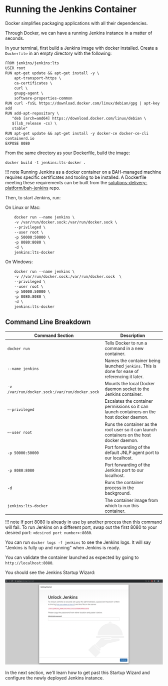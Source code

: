 # Running the Jenkins Container

Docker simplifies packaging applications with all their dependencies.

Through Docker, we can have a running Jenkins instance in a matter of seconds. 

In your terminal, first build a Jenkins image with docker installed. Create a `Dockerfile` in an empty directory with the following:

``` text
FROM jenkins/jenkins:lts
USER root
RUN apt-get update && apt-get install -y \
    apt-transport-https \
    ca-certificates \
    curl \
    gnupg-agent \
    software-properties-common
RUN curl -fsSL https://download.docker.com/linux/debian/gpg | apt-key add
RUN add-apt-repository \
   "deb [arch=amd64] https://download.docker.com/linux/debian \
   $(lsb_release -cs) \
   stable"
RUN apt-get update && apt-get install -y docker-ce docker-ce-cli containerd.io 
EXPOSE 8080
```

From the same directory as your Dockerfile, build the image:
``` text
docker build -t jenkins:lts-docker .
```

!!! note
    Running Jenkins as a docker container on a BAH-managed machine requires specific certificates and tooling to be installed. A Dockerfile meeting these requirements can be built from the [solutions-delivery-platform/bah-jenkins](https://github.boozallencsn.com/solutions-delivery-platform/bah-jenkins) repo.

Then, to start Jenkins, run:

On Linux or Mac:

``` text
    docker run --name jenkins \
    -v /var/run/docker.sock:/var/run/docker.sock \
    --privileged \
    --user root \
    -p 50000:50000 \
    -p 8080:8080 \
    -d \
    jenkins:lts-docker
```

On Windows:

```text
    docker run --name jenkins \
    -v //var/run/docker.sock:/var/run/docker.sock  \
    --privileged \
    --user root \
    -p 50000:50000 \
    -p 8080:8080 \
    -d \
    jenkins:lts-docker
```

## Command Line Breakdown

| Command Section          | Description                                                                                                   |
|--------------------------|---------------------------------------------------------------------------------------------------------------|
| `docker run` | Tells Docker to run a command in a new container. |
| `--name jenkins` | Names the container being launched `jenkins`. This is done for ease of referencing it later. |
| `-v /var/run/docker.sock:/var/run/docker.sock` | Mounts the local Docker daemon socket to the Jenkins container. |
| `–-privileged` | Escalates the container permissions so it can launch containers on the host docker daemon. |
| `–-user root` | Runs the container as the root user so it can launch containers on the host docker daemon. |
| `-p 50000:50000` | Port forwarding of the default JNLP agent port to our localhost. |
| `-p 8080:8080` | Port forwarding of the Jenkins port to our localhost. |
| `-d` | Runs the container process in the background. |
| `jenkins:lts-docker` | The container image from which to run this container. |


!!! note
    If port 8080 is already in use by another process then this command will fail.  To run Jenkins on a different port, swap out the first 8080 to your desired port: ``<desired port number>:8080``.

You can run ``docker logs -f jenkins`` to see the Jenkins logs.  It will say "Jenkins is fully up and running" when Jenkins is ready.

You can validate the container launched as expected by going to ``http://localhost:8080``. 

You should see the Jenkins Startup Wizard: 

![initial password](./images/jenkins_initial_password.png)

In the next section, we'll learn how to get past this Startup Wizard and configure the newly deployed Jenkins instance. 
